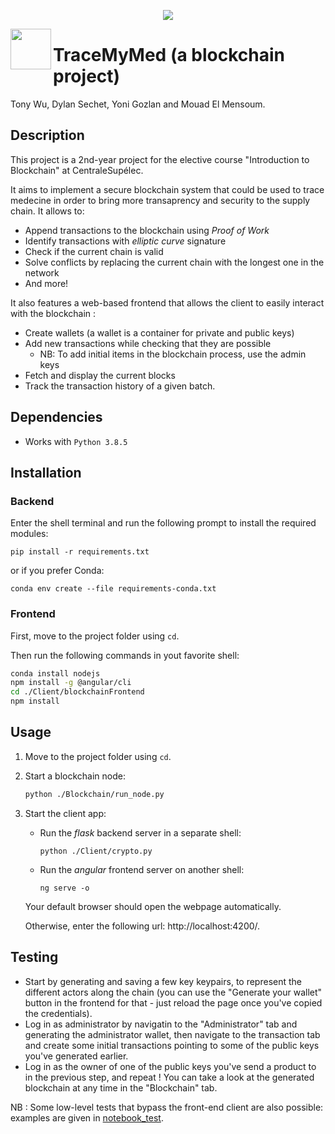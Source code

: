 <p align="center"><img align="middle" src="https://s2.gifyu.com/images/ezgif.com-video-to-gif874167c2f88f8eed.gif" /></p>
<img align="left" width="65" right="65" src="https://i.imgur.com/1itG47K.png">

# TraceMyMed (a blockchain project)

Tony Wu, Dylan Sechet, Yoni Gozlan and Mouad El Mensoum.

## Description

This project is a 2nd-year project for the elective course "Introduction to Blockchain"  at CentraleSupélec.

It aims to implement a secure blockchain system that could be used to trace medecine in order to bring more transaprency and security to the supply chain. It allows to:

- Append transactions to the blockchain using *Proof of Work*
- Identify transactions with *elliptic curve* signature
- Check if the current chain is valid
- Solve conflicts by replacing the current chain with the longest one in the network
- And more!



It also features a web-based frontend that allows the client to easily interact with the blockchain :

- Create wallets (a wallet is a container for private and public keys)
- Add new transactions while checking that they are possible
  - NB: To add initial items in the blockchain process, use the admin keys
- Fetch and display the current blocks
- Track the transaction history of a given batch.

## Dependencies

- Works with `Python 3.8.5`



## Installation

### Backend
Enter the shell terminal and run the following prompt to install the required modules:

```shell
pip install -r requirements.txt
```

or if you prefer Conda:

```shell
conda env create --file requirements-conda.txt
```

### Frontend

First, move to the project folder using `cd`.

Then run the following commands in yout favorite shell:

```bash
conda install nodejs
npm install -g @angular/cli
cd ./Client/blockchainFrontend
npm install
```



## Usage

1. Move to the project folder using `cd`.

2. Start a blockchain node:

   ```bash
   python ./Blockchain/run_node.py
   ```
3. Start the client app:

   * Run the *flask* backend server in a separate shell:
     ```
     python ./Client/crypto.py
     ```

   * Run the *angular* frontend server on another shell:

     ```
     ng serve -o
     ```

   Your default browser should open the webpage automatically.

   Otherwise, enter the following url: http://localhost:4200/.



## Testing

* Start by generating and saving a few key keypairs, to represent the different actors along the chain (you can use the "Generate your wallet" button in the frontend for that - just reload the page once you've copied the credentials).
* Log in as administrator by navigatin to the "Administrator" tab and generating the administrator wallet, then navigate to the transaction tab and create some initial transactions pointing to some of the public keys you've generated earlier.
* Log in as the owner of one of the public keys you've send a product to in the previous step, and repeat ! You can take a look at the generated blockchain at any time in the "Blockchain" tab.

NB : Some low-level tests that bypass the front-end client are also possible: examples are given in [notebook_test](notebook-test/).
